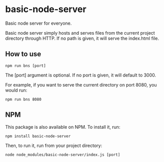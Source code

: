 # basic-node-server
Basic node server for everyone.

Basic node server simply hosts and serves files from the current project directory through HTTP.
If no path is given, it will serve the index.html file.

## How to use
```
npm run bns [port]
```

The [port] argument is optional. If no port is given, it will default to 3000.

For example, if you want to serve the current directory on port 8080, you would run:
```
npm run bns 8080
```

## NPM
This package is also available on NPM. To install it, run:

```
npm install basic-node-server

```

Then, to run it, run from your project directory:

```
node node_modules/basic-node-server/index.js [port]
```

